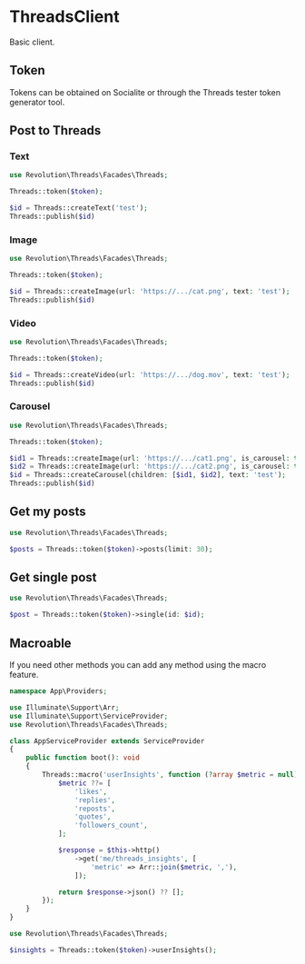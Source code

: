 ThreadsClient
====

Basic client.

## Token
Tokens can be obtained on Socialite or through the Threads tester token generator tool.

## Post to Threads

### Text
```php
use Revolution\Threads\Facades\Threads;

Threads::token($token);

$id = Threads::createText('test');
Threads::publish($id)
```

### Image
```php
use Revolution\Threads\Facades\Threads;

Threads::token($token);

$id = Threads::createImage(url: 'https://.../cat.png', text: 'test');
Threads::publish($id)
```

### Video
```php
use Revolution\Threads\Facades\Threads;

Threads::token($token);

$id = Threads::createVideo(url: 'https://.../dog.mov', text: 'test');
Threads::publish($id)
```

### Carousel
```php
use Revolution\Threads\Facades\Threads;

Threads::token($token);

$id1 = Threads::createImage(url: 'https://.../cat1.png', is_carousel: true);
$id2 = Threads::createImage(url: 'https://.../cat2.png', is_carousel: true);
$id = Threads::createCarousel(children: [$id1, $id2], text: 'test');
Threads::publish($id)
```

## Get my posts

```php
use Revolution\Threads\Facades\Threads;

$posts = Threads::token($token)->posts(limit: 30);
```

## Get single post

```php
use Revolution\Threads\Facades\Threads;

$post = Threads::token($token)->single(id: $id);
```

## Macroable
If you need other methods you can add any method using the macro feature.

```php
namespace App\Providers;

use Illuminate\Support\Arr;
use Illuminate\Support\ServiceProvider;
use Revolution\Threads\Facades\Threads;

class AppServiceProvider extends ServiceProvider
{
    public function boot(): void
    {
        Threads::macro('userInsights', function (?array $metric = null): array {
            $metric ??= [
                'likes',
                'replies',
                'reposts',
                'quotes',
                'followers_count',
            ];

            $response = $this->http()
                ->get('me/threads_insights', [
                    'metric' => Arr::join($metric, ','),
                ]);

            return $response->json() ?? [];
        });
    }
}
```

```php
use Revolution\Threads\Facades\Threads;

$insights = Threads::token($token)->userInsights();
```
